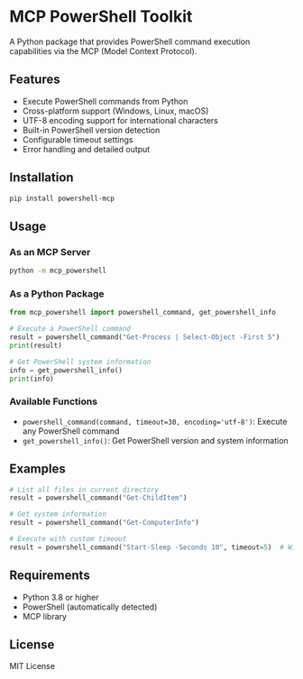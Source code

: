 # MCP PowerShell Toolkit

A Python package that provides PowerShell command execution capabilities via the MCP (Model Context Protocol).

## Features

- Execute PowerShell commands from Python
- Cross-platform support (Windows, Linux, macOS)
- UTF-8 encoding support for international characters
- Built-in PowerShell version detection
- Configurable timeout settings
- Error handling and detailed output

## Installation

```bash
pip install powershell-mcp
```

## Usage

### As an MCP Server

```bash
python -m mcp_powershell
```

### As a Python Package

```python
from mcp_powershell import powershell_command, get_powershell_info

# Execute a PowerShell command
result = powershell_command("Get-Process | Select-Object -First 5")
print(result)

# Get PowerShell system information
info = get_powershell_info()
print(info)
```

### Available Functions

- `powershell_command(command, timeout=30, encoding='utf-8')`: Execute any PowerShell command
- `get_powershell_info()`: Get PowerShell version and system information

## Examples

```python
# List all files in current directory
result = powershell_command("Get-ChildItem")

# Get system information
result = powershell_command("Get-ComputerInfo")

# Execute with custom timeout
result = powershell_command("Start-Sleep -Seconds 10", timeout=5)  # Will timeout
```

## Requirements

- Python 3.8 or higher
- PowerShell (automatically detected)
- MCP library

## License

MIT License